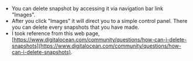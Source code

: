 * You can delete snapshot by accessing it via navigation bar link "Images".
* After you click "Images" it will direct you to a simple control panel. There you can delete every snapshots that you have made.
* I took reference from this web page, [https://www.digitalocean.com/community/questions/how-can-i-delete-snapshots](https://www.digitalocean.com/community/questions/how-can-i-delete-snapshots).